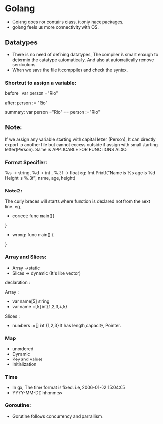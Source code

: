 # Golang
- Golang does not contains class, It only hace packages.
- golang feels us more connectivity with OS.

## Datatypes
- There is no need of defining datatypes, The compiler is smart enough to determin the datatype automatically.
And also at automatically remove semicolons.
- When we save the file it comppiles and check the syntex.

### Shortcut to assign a variable:
 before :
 var person ="Rio"

 after:
 person := "Rio"

 summary: 
 var person ="Rio" == person :="Rio"

 ## Note:
 If we assign any variable starting with capital letter (Person), It can directly export to another file but cannot eccess outside if assign with small starting letter(Person).
 Same is APPLICABLE FOR FUNCTIONS ALSO.

### Format Specifier:
%s -> string, %d -> int , %.3f -> float
eg: fmt.Printf("Name is %s age is %d Height is %.3f", name, age, height)

### Note2 : 
The curly braces will starts where function is declared not from the next line.
eg,

- correct:
func main(){

}

- wrong:
func main()
{

}

### Array and Slices:
- Array ->static 
- Slices -> dynamic (It's like vector)

declaration :

Array :
- var name[5] string
- var name =[5] int{1,2,3,4,5}

Slices :
- numbers :=[] int {1,2,3}
It has length,capacity, Pointer.


### Map

- unordered
- Dynamic
- Key and values
- Initialization
 
 ### Time
- In go, The time format is fixed. i.e, 2006-01-02 15:04:05
- YYYY-MM-DD hh:mm:ss

### Goroutine:
- Gorutine follows concurrency and parrallism. 


